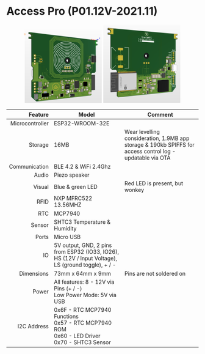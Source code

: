 # Access Pro (P01.12V-2021.11)

<p align="middle">
  <img src="https://github.com/InstaNFC/P01.12V-2021.11/blob/main/Hardware%20Images/3d-front-large.png?raw=true" width="40%" />
  <img src="https://github.com/InstaNFC/P01.12V-2021.11/blob/main/Hardware%20Images/3d-back-large.png?raw=true" width="40%" />
</p>


|         Feature 	| Model                                                                                               	| Comment                                                                                                   	|
|----------------:	|-----------------------------------------------------------------------------------------------------	|-----------------------------------------------------------------------------------------------------------	|
| Microcontroller 	| ESP32-WROOM-32E                                                                                     	|                                                                                                           	|
|         Storage 	| 16MB                                                                                                 	| Wear levelling consideration, 1.9MB app storage & 190kb SPIFFS for access control log - updatable via OTA 	|
|   Communication 	| BLE 4.2 & WiFi 2.4Ghz                                                                               	|                                                                                                           	|
|           Audio 	| Piezo speaker                                                                                       	|                                                                                                           	|
|          Visual 	| Blue & green LED                                                                                    	| Red LED is present, but wonkey                                                    	|
|            RFID 	| NXP MFRC522 13.56MHZ                                                                                	|                                                                                                           	|
|             RTC 	| MCP7940                                                                                             	|                                                                                                           	|
|          Sensor 	| SHTC3 Temperature & Humidity                                                                        	|                                                                                                           	|
|           Ports 	| Micro USB                                                                                           	|                                                                                                           	|
|              IO 	| 5V output, GND, 2 pins from ESP32 (IO33, IO26), HS (12V / Input Voltage), LS (ground toggle), + / - 	|                                                                                                           	|
|      Dimensions 	| 73mm x 64mm x 9mm                                                                                   	| Pins are not soldered on                                                                                  	|
|           Power 	| All features: 8 - 12V via Pins (+ / -)<br>Low Power Mode: 5V via USB                                	|                                                                                                           	|
|     I2C Address 	| 0x6F - RTC MCP7940 Functions<br>0x57 - RTC MCP7940 ROM<br>0x60 - LED Driver<br>0x70 - SHTC3 Sensor  	|                                                                                                           	|
